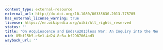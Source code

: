 ```yaml
---
content_type: external-resource
external_url: http://dx.doi.org/10.1080/00335630.2013.775705
has_external_license_warning: true
license: https://en.wikipedia.org/wiki/All_rights_reserved
status: ''
title: "On Acquiescence and Ends\u2013less War: An Inquiry into the New War Rhetoric"
uid: 85bf15b5-e6e1-4d24-8e3a-bf2987064bd3
wayback_url: ''
---
```

